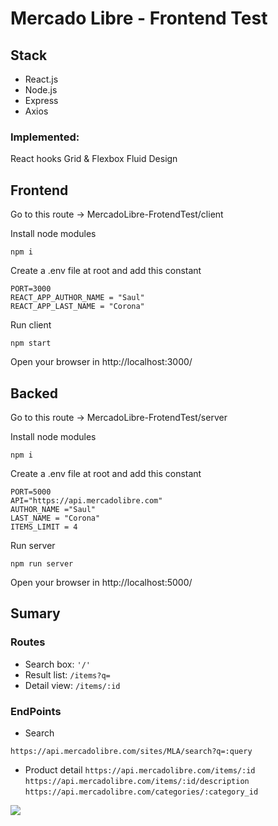 # Mercado Libre - Frontend Test


## Stack

* React.js 
* Node.js
* Express
* Axios
 
### Implemented:
React hooks
Grid & Flexbox
Fluid Design
    


## Frontend

Go to this route  -> MercadoLibre-FrotendTest/client 

Install node modules
```
npm i 
```
Create a .env file at root and add this constant

```
PORT=3000
REACT_APP_AUTHOR_NAME = "Saul"
REACT_APP_LAST_NAME = "Corona"
```


Run client

```
npm start
```
Open your browser in http://localhost:3000/

## Backed 

Go to this route  -> MercadoLibre-FrotendTest/server

Install node modules
```
npm i 
```

Create a .env file at root and add this constant

```
PORT=5000
API="https://api.mercadolibre.com"
AUTHOR_NAME ="Saul"
LAST_NAME = "Corona"
ITEMS_LIMIT = 4
```


Run server 

```
npm run server
```
Open your browser in http://localhost:5000/

## Sumary

### Routes
* Search box: `'/'`
* Result list: `/items?q=`
* Detail view: `/items/:id`

### EndPoints
* Search 

`https://api.mercadolibre.com/sites/MLA/search?q=:query`
* Product detail
`https://api.mercadolibre.com/items/:id`
`https://api.mercadolibre.com/items/:id/description`
`https://api.mercadolibre.com/categories/:category_id`


![](https://i.imgur.com/Lnp5PFD.gif)

